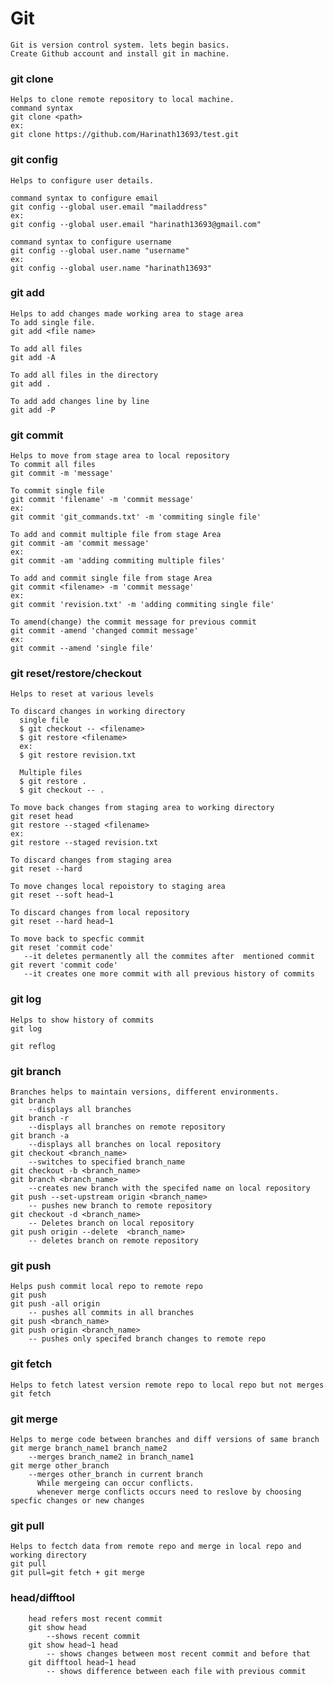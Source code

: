 # Git
    Git is version control system. lets begin basics.
    Create Github account and install git in machine.
    
### git clone
    Helps to clone remote repository to local machine.
    command syntax
    git clone <path>
    ex:
    git clone https://github.com/Harinath13693/test.git

### git config
    Helps to configure user details. 
    
    command syntax to configure email
    git config --global user.email "mailaddress"
    ex:
    git config --global user.email "harinath13693@gmail.com"
    
    command syntax to configure username
    git config --global user.name "username"
    ex:
    git config --global user.name "harinath13693"
    
### git add
    Helps to add changes made working area to stage area
    To add single file.
    git add <file name>
    
    To add all files
    git add -A
    
    To add all files in the directory 
    git add .
    
    To add add changes line by line
    git add -P
    
### git commit
    Helps to move from stage area to local repository
    To commit all files
    git commit -m 'message'
    
    To commit single file 
    git commit 'filename' -m 'commit message'
    ex:
    git commit 'git_commands.txt' -m 'commiting single file'
    
    To add and commit multiple file from stage Area
    git commit -am 'commit message' 
    ex:
    git commit -am 'adding commiting multiple files'
    
    To add and commit single file from stage Area
    git commit <filename> -m 'commit message' 
    ex:
    git commit 'revision.txt' -m 'adding commiting single file'
    
    To amend(change) the commit message for previous commit
    git commit -amend 'changed commit message'
    ex:
    git commit --amend 'single file'
    
### git reset/restore/checkout
    Helps to reset at various levels
    
    To discard changes in working directory
      single file
      $ git checkout -- <filename>
      $ git restore <filename>
      ex:
      $ git restore revision.txt
    
      Multiple files 
      $ git restore .
      $ git checkout -- .
      
    To move back changes from staging area to working directory
    git reset head
    git restore --staged <filename>
    ex:
    git restore --staged revision.txt
    
    To discard changes from staging area
    git reset --hard
    
    To move changes local repoistory to staging area
    git reset --soft head~1
    
    To discard changes from local repository 
    git reset --hard head~1
    
    To move back to specfic commit
    git reset 'commit code'
       --it deletes permanently all the commites after  mentioned commit
    git revert 'commit code'
       --it creates one more commit with all previous history of commits
       
### git log
    Helps to show history of commits
    git log
    
    git reflog
    
### git branch
    Branches helps to maintain versions, different environments.
    git branch
        --displays all branches 
    git branch -r
        --displays all branches on remote repository
    git branch -a
        --displays all branches on local repository
    git checkout <branch_name>
        --switches to specified branch_name
    git checkout -b <branch_name>
    git branch <branch_name>
        --creates new branch with the specifed name on local repository
    git push --set-upstream origin <branch_name>
        -- pushes new branch to remote repository
    git checkout -d <branch_name>
        -- Deletes branch on local repository
    git push origin --delete  <branch_name>
        -- deletes branch on remote repository
        
 ### git push
    Helps push commit local repo to remote repo
    git push
    git push -all origin
        -- pushes all commits in all branches
    git push <branch_name>
    git push origin <branch_name>
        -- pushes only specifed branch changes to remote repo
        
### git fetch
    Helps to fetch latest version remote repo to local repo but not merges
    git fetch
    
### git merge
    Helps to merge code between branches and diff versions of same branch
    git merge branch_name1 branch_name2
        --merges branch_name2 in branch_name1
    git merge other_branch
        --merges other_branch in current branch
          While mergeing can occur conflicts.
          whenever merge conflicts occurs need to reslove by choosing specfic changes or new changes
          
### git pull
    Helps to fectch data from remote repo and merge in local repo and working directory
    git pull
    git pull=git fetch + git merge
    
### head/difftool
        head refers most recent commit
        git show head
            --shows recent commit
        git show head~1 head
            -- shows changes between most recent commit and before that
        git difftool head~1 head
            -- shows difference between each file with previous commit 

    
    
    
    
    
